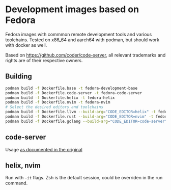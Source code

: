 # Development images based on Fedora

Fedora images with commmon remote development tools and various toolchains. Tested on x86_64 and aarch64 with podman, but should work with docker as well.

Based on https://github.com/coder/code-server, all relevant trademarks and rights are of their respective owners.

## Building

```bash
podman build -f Dockerfile.base -t fedora-development-base
podman build -f Dockerfile.code-server -t fedora-code-server
podman build -f Dockerfile.helix -t fedora-helix
podman build -f Dockerfile.nvim -t fedora-nvim
# Select the desired editors and toolchains
podman build -f Dockerfile.llvm --build-arg="CODE_EDITOR=helix" -t fedora-helix-llvm
podman build -f Dockerfile.rust --build-arg="CODE_EDITOR=nvim" -t fedora-nvim-rust
podman build -f Dockerfile.golang --build-arg="CODE_EDITOR=code-server" -t fedora-code-server-golang
```

## code-server

Usage [as documented in the original](https://coder.com/docs/code-server/latest/install#docker)

## helix, nvim

Run with `-it` flags. Zsh is the default session, could be overriden in the run command.
